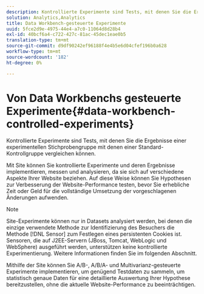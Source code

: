 ```yaml
---
description: Kontrollierte Experimente sind Tests, mit denen Sie die Ergebnisse einer experimentellen Stichprobengruppe mit denen einer Standard-Kontrollgruppe vergleichen können.
solution: Analytics,Analytics
title: Data Workbench-gesteuerte Experimente
uuid: 5fce2d9e-4975-44e4-a7c0-11064d8d28b4
exl-id: 40bcf6a4-c722-427c-81ac-45dec1eae0b5
translation-type: tm+mt
source-git-commit: d9df90242ef96188f4e4b5e6d04cfef196b0a628
workflow-type: tm+mt
source-wordcount: '182'
ht-degree: 0%

---
```


# Von Data Workbenchs gesteuerte Experimente{#data-workbench-controlled-experiments}

Kontrollierte Experimente sind Tests, mit denen Sie die Ergebnisse einer experimentellen Stichprobengruppe mit denen einer Standard-Kontrollgruppe vergleichen können.

Mit Site können Sie kontrollierte Experimente und deren Ergebnisse implementieren, messen und analysieren, da sie sich auf verschiedene Aspekte Ihrer Website beziehen. Auf diese Weise können Sie Hypothesen zur Verbesserung der Website-Performance testen, bevor Sie erhebliche Zeit oder Geld für die vollständige Umsetzung der vorgeschlagenen Änderungen aufwenden.

>[!NOTE]
>
>Site-Experimente können nur in Datasets analysiert werden, bei denen die einzige verwendete Methode zur Identifizierung des Besuchers die Methode [!DNL Sensor] zum Festlegen eines persistenten Cookies ist. Sensoren, die auf J2EE-Servern (JBoss, Tomcat, WebLogic und WebSphere) ausgeführt werden, unterstützen keine kontrollierte Experimentierung. Weitere Informationen finden Sie im folgenden Abschnitt.

Mithilfe der Site können Sie A/B-, A/B/A- und Multivarianz-gesteuerte Experimente implementieren, um genügend Testdaten zu sammeln, um statistisch genaue Daten für eine detaillierte Auswertung Ihrer Hypothese bereitzustellen, ohne die aktuelle Website-Performance zu beeinträchtigen.
